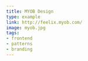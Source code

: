 ```yaml
---
title: MYOB Design
type: example
link: http://feelix.myob.com/
image: myob.jpg
tags:
- frontend
- patterns
- branding
---
```


